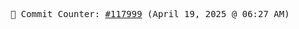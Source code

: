 <p align="center">
    <samp>
        📮 Commit Counter: <a href="https://github.com/Javascript-void0/Javascript-void0/commits/main">#117999</a> (April 19, 2025 @ 06:27 AM)
    </samp>
</p>